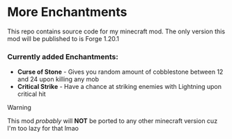 # More Enchantments
This repo contains source code for my minecraft mod.
The only version this mod will be published to is Forge 1.20.1

### Currently added Enchantments:
- **Curse of Stone** - Gives you random amount of cobblestone between 12 and 24 upon killing any mob
- **Critical Strike** - Have a chance at striking enemies with Lightning upon critical hit

>[!WARNING]
>This mod *probably* will **NOT** be ported to any other minecraft version cuz I'm too lazy for that lmao
